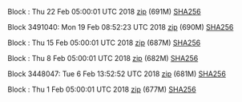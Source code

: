 Block : Thu 22 Feb 05:00:01 UTC 2018 [zip](https://transfer.sh/bKz80/bootstrap.dat.20180222.zip) (691M) [SHA256](https://transfer.sh/10rUO3/sha256.txt)

Block 3491040: Mon 19 Feb 08:52:23 UTC 2018 [zip](https://transfer.sh/14BFrr/bootstrap.dat.20180219.zip) (690M) [SHA256](https://transfer.sh/OxsPJ/sha256.txt)

Block : Thu 15 Feb 05:00:01 UTC 2018 [zip](https://transfer.sh/ioVIv/bootstrap.dat.20180215.zip) (687M) [SHA256](https://transfer.sh/L6zQm/sha256.txt)

Block : Thu  8 Feb 05:00:01 UTC 2018 [zip](https://transfer.sh/iJCsd/bootstrap.dat.20180208.zip) (682M) [SHA256](https://transfer.sh/igaxf/sha256.txt)

Block 3448047: Tue  6 Feb 13:52:52 UTC 2018 [zip](https://transfer.sh/10jPwA/bootstrap.dat.20180206.zip) (681M) [SHA256](https://transfer.sh/12g5uU/sha256.txt)

Block : Thu  1 Feb 05:00:01 UTC 2018 [zip](https://transfer.sh/hRxEb/bootstrap.dat.20180201.zip) (677M) [SHA256](https://transfer.sh/6zDyM/sha256.txt)
